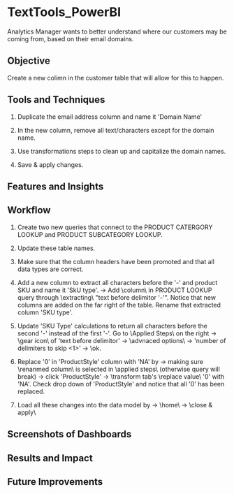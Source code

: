 # TextTools_PowerBI
Analytics Manager wants to better understand where our customers may be coming from, based on their email domains.
## Objective
Create a new colimn in the customer table that will allow for this to happen.
## Tools and Techniques
1. Duplicate the email address column and name it 'Domain Name'

2. In the new column, remove all text/characters except for the domain name.

3. Use transformations steps to clean up and capitalize the domain names.

4. Save & apply changes.
## Features and Insights 
## Workflow 
1. Create two new queries that connect to the PRODUCT CATERGORY LOOKUP and PRODUCT SUBCATEGORY LOOKUP.
   
3. Update these table names.
   
5. Make sure that the column headers have been promoted and that all data types are correct.
    
7. Add a new column to extract all characters before the '-' and product SKU and name it 'SkU type'. -> Add \column\ in PRODUCT LOOKUP query through \extracting\ "text before delimitor '-'". Notice that new columns are added on the far right of the table. Rename that extracted column 'SKU type'.
   
9. Update 'SKU Type' calculations to return all characters before the second '-' instead of the first '-'. Go to \Applied Steps\ on the right -> \gear icon\ of 'text before delimitor' -> \advnaced options\ -> 'number of delimiters to skip <1>' -> \ok\.
    
11. Replace '0' in 'ProductStyle' column with 'NA' by -> making sure \renanmed column\ is selected in \applied steps\ (otherwise query will break) -> click 'ProductStyle' -> \transform tab\'s \replace value\ '0' with 'NA'. Check drop down of 'ProductStyle' and notice that all '0' has been replaced.
    
13. Load all these changes into the data model by -> \home\ -> \close & apply\
## Screenshots of Dashboards 
## Results and Impact 
## Future Improvements 
